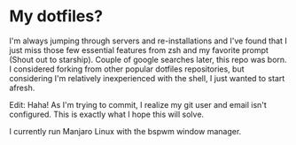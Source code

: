 # My dotfiles?

I'm always jumping through servers and re-installations and I've found that I just miss those few essential features from zsh and my favorite prompt (Shout out to starship). Couple of google searches later, this repo was born. I considered forking from other popular dotfiles repositories, but considering I'm relatively inexperienced with the shell, I just wanted to start afresh.

Edit: Haha! As I'm trying to commit, I realize my git user and email isn't configured. This is exactly what I hope this will solve.

I currently run Manjaro Linux with the bspwm window manager.
